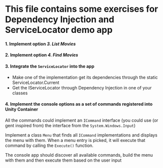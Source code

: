 ﻿# This file contains some exercises for Dependency Injection and ServiceLocator demo app



#### 1. Implement option *3. List Movies*

#### 2. Implement option *4. Find Movies*

#### 3. Integrate the `ServiceLocator` into the app

 - Make one of the implementation get its dependencies through the static ServiceLocator.Current
 - Get the IServiceLocator through Dependency Injection in one of your classes

#### 4. Implement the console options as a set of commands registered into Unity Container
	
All the commands could implement an `ICommand` interface (you could use (or gent inspired from) the interface from the `System.Windows.Input`)

Implement a class `Menu` that finds all `ICommand` implementations and displays the menu with them. When a menu entry is picked, it will execute that command by calling the `Execute()` function.

The console app should discover all available commands, build the menu with them and then execute them based on the user input